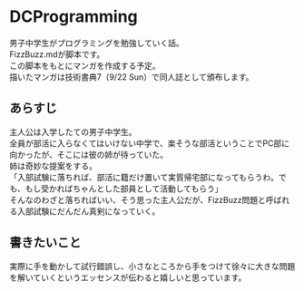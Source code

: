 # DCProgramming

男子中学生がプログラミングを勉強していく話。  
FizzBuzz.mdが脚本です。  
この脚本をもとにマンガを作成する予定。  
描いたマンガは技術書典7（9/22 Sun）で同人誌として頒布します。  

## あらすじ
主人公は入学したての男子中学生。  
全員が部活に入らなくてはいけない中学で、楽そうな部活ということでPC部に向かったが、そこには彼の姉が待っていた。  
姉は奇妙な提案をする。  
「入部試験に落ちれば、部活に籍だけ置いて実質帰宅部になってもらうわ。でも、もし受かればちゃんとした部員として活動してもらう」  
そんなのわざと落ちればいい、そう思った主人公だが、FizzBuzz問題と呼ばれる入部試験にだんだん真剣になっていく。

## 書きたいこと
実際に手を動かして試行錯誤し、小さなところから手をつけて徐々に大きな問題を解いていくというエッセンスが伝わると嬉しいと思っています。
